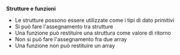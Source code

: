 **Strutture e funzioni**

- Le strutture possono essere utilizzate come i tipi di dato primitivi
- Si può fare l'assegnamento tra strutture
- Una funzione può restituire una struttura come valore di ritorno
- Non si può fare l'assegnamento fra due array
- Una funzione non può restituire un array

